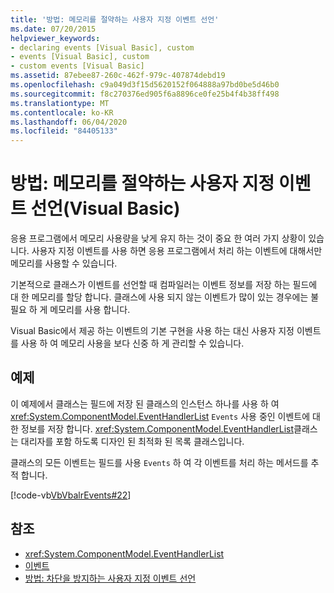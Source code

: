 ```yaml
---
title: '방법: 메모리를 절약하는 사용자 지정 이벤트 선언'
ms.date: 07/20/2015
helpviewer_keywords:
- declaring events [Visual Basic], custom
- events [Visual Basic], custom
- custom events [Visual Basic]
ms.assetid: 87ebee87-260c-462f-979c-407874debd19
ms.openlocfilehash: c9a049d3f15d5620152f064888a97bd0be5d46b0
ms.sourcegitcommit: f8c270376ed905f6a8896ce0fe25b4f4b38ff498
ms.translationtype: MT
ms.contentlocale: ko-KR
ms.lasthandoff: 06/04/2020
ms.locfileid: "84405133"
---
```

# <a name="how-to-declare-custom-events-to-conserve-memory-visual-basic"></a>방법: 메모리를 절약하는 사용자 지정 이벤트 선언(Visual Basic)
응용 프로그램에서 메모리 사용량을 낮게 유지 하는 것이 중요 한 여러 가지 상황이 있습니다. 사용자 지정 이벤트를 사용 하면 응용 프로그램에서 처리 하는 이벤트에 대해서만 메모리를 사용할 수 있습니다.  
  
 기본적으로 클래스가 이벤트를 선언할 때 컴파일러는 이벤트 정보를 저장 하는 필드에 대 한 메모리를 할당 합니다. 클래스에 사용 되지 않는 이벤트가 많이 있는 경우에는 불필요 하 게 메모리를 사용 합니다.  
  
 Visual Basic에서 제공 하는 이벤트의 기본 구현을 사용 하는 대신 사용자 지정 이벤트를 사용 하 여 메모리 사용을 보다 신중 하 게 관리할 수 있습니다.  
  
## <a name="example"></a>예제  
 이 예제에서 클래스는 필드에 저장 된 클래스의 인스턴스 하나를 사용 하 여 <xref:System.ComponentModel.EventHandlerList> `Events` 사용 중인 이벤트에 대 한 정보를 저장 합니다. <xref:System.ComponentModel.EventHandlerList>클래스는 대리자를 포함 하도록 디자인 된 최적화 된 목록 클래스입니다.  
  
 클래스의 모든 이벤트는 필드를 사용 `Events` 하 여 각 이벤트를 처리 하는 메서드를 추적 합니다.  
  
 [!code-vb[VbVbalrEvents#22](~/samples/snippets/visualbasic/VS_Snippets_VBCSharp/VbVbalrEvents/VB/Class1.vb#22)]  
  
## <a name="see-also"></a>참조

- <xref:System.ComponentModel.EventHandlerList>
- [이벤트](index.md)
- [방법: 차단을 방지하는 사용자 지정 이벤트 선언](how-to-declare-custom-events-to-avoid-blocking.md)
